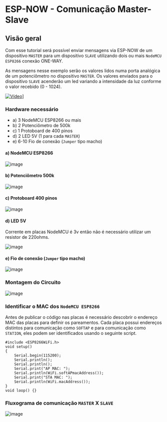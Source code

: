 # ESP-NOW - Comunicação Master-Slave

## Visão geral

Com esse tutorial será possível enviar mensagens via ESP-NOW de um dispositivo `MASTER` para um dispositivo `SLAVE` utilizando dois ou mais `NodeMCU ESP8266` conexão ONE-WAY.

As mensagens nesse exemplo serão os valores lidos numa porta analógica de um potenciômetro no dispositivo `MASTER`. Os valores enviados para o dispositivo `SLAVE` acenderão um led variando a intensidade da luz conforme o valor recebido (0 - 1024).

[![Vídeo](https://user-images.githubusercontent.com/22710963/80025180-98c23480-84b6-11ea-9bf7-f905d8cec4d5.png)](https://youtu.be/jWbO74R8iUE)]

### Hardware necessário

- a) 3 NodeMCU ESP8266 ou mais
- b) 2 Potenciômetro de 500k
- c) 1 Protoboard de 400 pinos
- d) 2 LED 5V  (1 para cada `MASTER`)
- e) 6-10 Fio de conexão (`Jumper` tipo macho)

#### a) NodeMCU ESP8266

![image](https://user-images.githubusercontent.com/22710963/79626592-9e5ef980-8107-11ea-8245-9ef23642a350.png)

#### b) Potenciômetro 500k

![image](https://user-images.githubusercontent.com/22710963/79626612-c77f8a00-8107-11ea-9c39-c90192c62aac.png)

#### c) Protoboard 400 pinos

![image](https://user-images.githubusercontent.com/22710963/79626629-e716b280-8107-11ea-84f8-45d4f999800d.png)

#### d) LED 5V

Corrente em placas NodeMCU é 3v então não é necessário utilizar um resistor de 220ohms.

![image](https://user-images.githubusercontent.com/22710963/79626643-001f6380-8108-11ea-8705-a3e44ed63dce.png)

#### e) Fio de conexão (`Jumper` tipo macho)

![image](https://user-images.githubusercontent.com/22710963/79626716-a1a6b500-8108-11ea-98b1-d4e4ff02e706.png)

### Montagem do Circuito

![image](https://user-images.githubusercontent.com/22710963/79627091-cc463d00-810b-11ea-9e62-4553dbd829e2.png)

### Identificar o MAC dos `NodeMCU ESP8266`

Antes de publicar o código nas placas é necessário descobrir o endereço MAC das placas para definir os pareamentos. Cada placa possui endereços distintos para comunicação como  `SOFTAP` e para comunicação como `STATION`, eles podem ser identificados usando o seguinte script.

```
#include <ESP8266WiFi.h>
void setup()
{
    Serial.begin(115200);
    Serial.println();
    Serial.println();
    Serial.print("AP MAC: ");
    Serial.println(WiFi.softAPmacAddress());
    Serial.print("STA MAC: ");
    Serial.println(WiFi.macAddress());
}
void loop() {}
```

### Fluxograma de comunicação `MASTER` X `SLAVE`

![image](https://user-images.githubusercontent.com/22710963/79627929-d7e93200-8112-11ea-9017-0fac7e9934fd.png)
